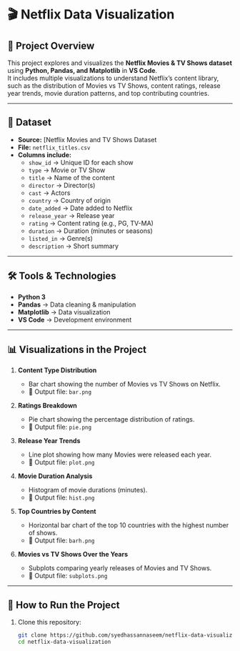 # 🎬 Netflix Data Visualization  

## 📌 Project Overview  
This project explores and visualizes the **Netflix Movies & TV Shows dataset** using **Python, Pandas, and Matplotlib** in **VS Code**.  
It includes multiple visualizations to understand Netflix’s content library, such as the distribution of Movies vs TV Shows, content ratings, release year trends, movie duration patterns, and top contributing countries.  

---

## 📂 Dataset  
- **Source:** [Netflix Movies and TV Shows Dataset  
- **File:** `netflix_titles.csv`  
- **Columns include:**  
  - `show_id` → Unique ID for each show  
  - `type` → Movie or TV Show  
  - `title` → Name of the content  
  - `director` → Director(s)  
  - `cast` → Actors  
  - `country` → Country of origin  
  - `date_added` → Date added to Netflix  
  - `release_year` → Release year  
  - `rating` → Content rating (e.g., PG, TV-MA)  
  - `duration` → Duration (minutes or seasons)  
  - `listed_in` → Genre(s)  
  - `description` → Short summary  

---

## 🛠️ Tools & Technologies  
- **Python 3**  
- **Pandas** → Data cleaning & manipulation  
- **Matplotlib** → Data visualization  
- **VS Code** → Development environment  

---

## 📊 Visualizations in the Project  
1. **Content Type Distribution**  
   - Bar chart showing the number of Movies vs TV Shows on Netflix.  
   - 📎 Output file: `bar.png`  

2. **Ratings Breakdown**  
   - Pie chart showing the percentage distribution of ratings.  
   - 📎 Output file: `pie.png`  

3. **Release Year Trends**  
   - Line plot showing how many Movies were released each year.  
   - 📎 Output file: `plot.png`  

4. **Movie Duration Analysis**  
   - Histogram of movie durations (minutes).  
   - 📎 Output file: `hist.png`  

5. **Top Countries by Content**  
   - Horizontal bar chart of the top 10 countries with the highest number of shows.  
   - 📎 Output file: `barh.png`  

6. **Movies vs TV Shows Over the Years**  
   - Subplots comparing yearly releases of Movies and TV Shows.  
   - 📎 Output file: `subplots.png`  

---

## 🚀 How to Run the Project  
1. Clone this repository:  
   ```bash
   git clone https://github.com/syedhassannaseem/netflix-data-visualization.git
   cd netflix-data-visualization
